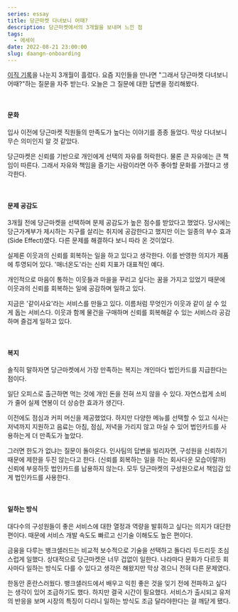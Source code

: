 ```yaml
---
series: essay
title: 당근마켓 다녀보니 어때?
description: 당근마켓에서의 3개월을 보내며 느낀 점
tags:
  - 에세이
date: 2022-08-21 23:00:00
slug: daangn-onboarding
---
```


[이직 기록](/record-of-change-jobs-in-2022)을 나눈지 3개월이 흘렀다. 요즘 지인들을 만나면 "그래서 당근마켓 다녀보니 어때?"하는 질문을 자주 받는다. 오늘은 그 질문에 대한 답변을 정리해봤다.

<br/>

#### 문화

입사 이전에 당근마켓 직원들의 만족도가 높다는 이야기를 종종 들었다. 막상 다녀보니 무슨 의미인지 알 것 같았다.

당근마켓은 신뢰를 기반으로 개인에게 선택의 자유를 허락한다. 물론 큰 자유에는 큰 책임이 따른다. 그래서 자유와 책임을 즐기는 사람이라면 아주 좋아할 문화를 가졌다고 생각한다.

<br/>

#### 문제 공감도

3개월 전에 당근마켓을 선택하며 문제 공감도가 높은 점수를 받았다고 했었다. 당시에는 당근가계부가 제시하는 지구를 살리는 취지에 공감한다고 했지만 이는 일종의 부수 효과(Side Effect)였다. 다른 문제를 해결하다 보니 따라 온 것이었다.

실제론 이웃과의 신뢰를 회복하는 일을 하고 있다고 생각한다. 이를 반영한 의지가 제품에 투영되어 있다. '매너온도'라는 신뢰 지표가 대표적인 예다.

개인적으로 마음이 통하는 이웃들과 마을을 꾸리고 싶다는 꿈을 가지고 있었기 때문에 이웃과의 신뢰를 회복하는 일에 공감하며 일하고 있다.

지금은 '같이사요'라는 서비스를 만들고 있다. 이름처럼 무엇인가 이웃과 같이 살 수 있게 돕는 서비스다. 이웃과 함께 물건을 구매하며 신뢰를 회복해갈 수 있는 서비스라 공감하며 즐겁게 일하고 있다.

<br/>

#### 복지

솔직히 말하자면 당근마켓에서 가장 만족하는 복지는 개인마다 법인카드를 지급한다는 점이다.

일단 오피스로 출근하면 먹는 것에 개인 돈을 전혀 쓰지 않을 수 있다. 자연스럽게 소비가 줄어 실제 연봉이 더 상승한 효과가 생긴다.

이전에도 점심과 커피 머신을 제공했었다. 하지만 다양한 메뉴를 선택할 수 있고 식사는 저녁까지 지원하고 음료는 아침, 점심, 저녁을 가리지 않고 마실 수 있어 법인카드를 사용하는게 더 만족도가 높았다.

그러면 한도가 없냐는 질문이 돌아온다. 인사팀의 답변을 빌리자면, 구성원을 신뢰하기 때문에 제한을 두진 않는다고 한다. (신뢰를 회복하는 일을 하는 회사다운 모습이랄까) 신뢰에 부응하듯 법인카드를 납용하지 않는다. 모두 당근마켓의 구성원으로서 책임감 있게 법인카드를 사용한다.

<br/>

#### 일하는 방식

대다수의 구성원들이 좋은 서비스에 대한 열정과 역량을 발휘하고 싶다는 의지가 대단한 편이다. 때문에 서비스 개발 속도도 빠르고 신기술 이해도도 높은 편이다.

금융을 다루는 뱅크샐러드는 비교적 보수적으로 기술을 선택하고 돌다리 두드리듯 조심스럽게 일했다. 상대적으로 당근마켓은 너무 겁없이 일한다. 나라마다 문화가 다르듯 회사마다 일하는 방식도 다를 수 있다고 생각은 해왔지만 막상 겪으니 전혀 다른 문제였다.

한동안 혼란스러웠다. 뱅크샐러드에서 배우고 익힌 좋은 것을 잊기 전에 전파하고 싶다는 생각이 있어 조급하기도 했다. 하지만 결국 시간이 필요했다. 서비스가 출시되고 유저의 반응을 보며 시장의 특징이 다리니 일하는 방식도 조금 달라야한다는 걸 깨닫게 됐다.
